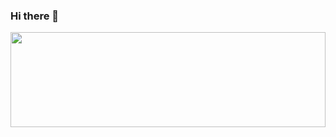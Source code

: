 ### Hi there 👋

<!--
**raudelgado/raudelgado** is a ✨ _special_ ✨ repository because its `README.md` (this file) appears on your GitHub profile.

Here are some ideas to get you started:

- 🔭 I’m currently working on ...
- 🌱 I’m currently learning ...
- 👯 I’m looking to collaborate on ...
- 🤔 I’m looking for help with ...
- 💬 Ask me about ...
- 📫 How to reach me: ...
- 😄 Pronouns: ...
- ⚡ Fun fact: ...
-->
<p align="left"> 
 <img width="100%" height="152" src="https://open.spotify.com/embed/track/6TvxPS4fj4LUdjw2es4g21?utm_source=generator">
</p>
